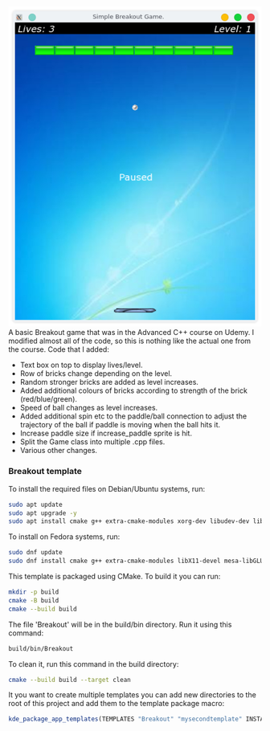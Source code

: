 <img src="Images/Breakout.png" alt="Picture of Breakout game">
A basic Breakout game that was in the Advanced C++ course on Udemy.
I modified almost all of the code, so this is nothing like the actual one from the course. 
Code that I added:
<ul>
    <li>Text box on top to display lives/level.</li>
    <li>Row of bricks change depending on the level.</li>
    <li>Random stronger bricks are added as level increases.</li>
    <li>Added additional colours of bricks according to strength of the brick (red/blue/green).</li>
    <li>Speed of ball changes as level increases.</li>
    <li>Added additional spin etc to the paddle/ball connection to adjust the trajectory of the ball if paddle is moving when the ball hits it.</li>
    <li>Increase paddle size if increase_paddle sprite is hit.</li>
    <li>Split the Game class into multiple .cpp files.</li>
    <li>Various other changes.</li>
</ul>


### Breakout template
To install the required files on Debian/Ubuntu systems, run:
```bash
sudo apt update
sudo apt upgrade -y
sudo apt install cmake g++ extra-cmake-modules xorg-dev libudev-dev libopenal-dev libvorbis-dev libflac-dev libsfml-dev
```
To install on Fedora systems, run:
```bash
sudo dnf update
sudo dnf install cmake g++ extra-cmake-modules libX11-devel mesa-libGLU-devel libudev-devel openal-soft-devel libvorbis-devel flac-devel SFML-devel libXrandr-devel libXcursor-devel
```
This template is packaged using CMake.
To build it you can run:
```bash
mkdir -p build
cmake -B build
cmake --build build
```
The file 'Breakout' will be in the build/bin directory. Run it using this command:
```bash
build/bin/Breakout
```

To clean it, run this command in the build directory:
```bash
cmake --build build --target clean
```

It you want to create multiple templates you can add new directories to the root
of this project and add them to the template package macro:  
```cmake
kde_package_app_templates(TEMPLATES "Breakout" "mysecondtemplate" INSTALL_DIR ...)
```

